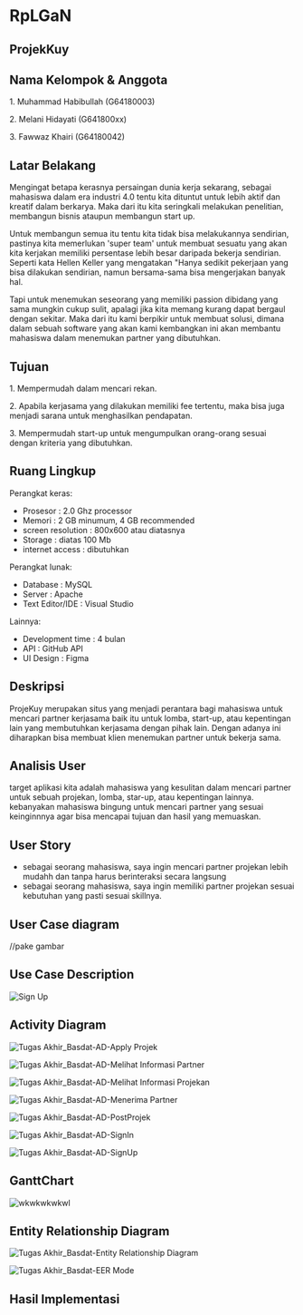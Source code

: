 # RpLGaN
## ProjekKuy

## Nama Kelompok & Anggota
<p>1. Muhammad Habibullah (G64180003)</p>
<p>2. Melani Hidayati (G641800xx)</p>
<p>3. Fawwaz Khairi (G64180042)</p>

## Latar Belakang
<p>Mengingat betapa kerasnya persaingan dunia kerja sekarang, sebagai mahasiswa dalam era
industri 4.0 tentu kita dituntut untuk lebih aktif dan kreatif dalam berkarya. Maka dari itu kita
seringkali melakukan penelitian, membangun bisnis ataupun membangun start up.</p>

<p>Untuk membangun semua itu tentu kita tidak bisa melakukannya sendirian, pastinya kita
memerlukan 'super team' untuk membuat sesuatu yang akan kita kerjakan memiliki
persentase lebih besar daripada bekerja sendirian. Seperti kata Hellen Keller yang
mengatakan "Hanya sedikit pekerjaan yang bisa dilakukan sendirian, namun bersama-sama
bisa mengerjakan banyak hal.</p>

<p>Tapi untuk menemukan seseorang yang memiliki passion dibidang yang sama mungkin
cukup sulit, apalagi jika kita memang kurang dapat bergaul dengan sekitar. Maka dari itu
kami berpikir untuk membuat solusi, dimana dalam sebuah software yang akan kami
kembangkan ini akan membantu mahasiswa dalam menemukan partner yang dibutuhkan.</p>

## Tujuan
<p>1. Mempermudah dalam mencari rekan.</p>
<p>2. Apabila kerjasama yang dilakukan memiliki fee tertentu, maka bisa juga menjadi
sarana untuk menghasilkan pendapatan.</p>
<p>3. Mempermudah start-up untuk mengumpulkan orang-orang sesuai dengan kriteria
yang dibutuhkan.</p>

## Ruang Lingkup
Perangkat keras:
  <ul>
    <li> Prosesor : 2.0 Ghz processor </li>
    <li> Memori : 2 GB minumum, 4 GB recommended </li>
    <li> screen resolution : 800x600 atau diatasnya  </li>
    <li> Storage : diatas 100 Mb </li>
    <li> internet access : dibutuhkan </li>
  </ul>
Perangkat lunak:
  <ul>
    <li> Database : MySQL </li>
    <li> Server : Apache </li>
    <li> Text Editor/IDE : Visual Studio </li>
  </ul>
Lainnya:
  <ul>
     <li> Development time : 4 bulan </li>
     <li> API : GitHub API </li>
     <li> UI Design : Figma </li>
  </ul>

## Deskripsi
<p>ProjeKuy merupakan situs yang menjadi perantara bagi mahasiswa untuk mencari
partner kerjasama baik itu untuk lomba, start-up, atau kepentingan lain yang
membutuhkan kerjasama dengan pihak lain. Dengan adanya ini diharapkan bisa membuat
klien menemukan partner untuk bekerja sama.</p>

## Analisis User
<p>target aplikasi kita adalah mahasiswa yang kesulitan dalam mencari partner untuk sebuah projekan, lomba, star-up, atau kepentingan lainnya. kebanyakan mahasiswa bingung untuk mencari partner yang sesuai keinginnnya agar bisa mencapai tujuan dan hasil yang memuaskan. </p>

## User Story
<ul>
  <li>sebagai seorang mahasiswa, saya ingin mencari partner projekan lebih mudahh dan tanpa harus berinteraksi secara langsung </li>
  <li>sebagai seorang mahasiswa, saya ingin memiliki partner projekan sesuai kebutuhan yang pasti sesuai skillnya. </li>
</ul>

## User Case diagram
//pake gambar

## Use Case Description
![Sign Up](https://user-images.githubusercontent.com/48622568/82083984-c6e11000-9714-11ea-87ce-e1cd5d70af5c.JPG)


## Activity Diagram
![Tugas Akhir_Basdat-AD-Apply Projek](https://user-images.githubusercontent.com/48622568/82134123-72c25280-981e-11ea-9dcb-b51d63dd60bc.jpg)


![Tugas Akhir_Basdat-AD-Melihat Informasi Partner](https://user-images.githubusercontent.com/48622568/82134125-748c1600-981e-11ea-9beb-241da3679296.jpg)


![Tugas Akhir_Basdat-AD-Melihat Informasi Projekan](https://user-images.githubusercontent.com/48622568/82134126-7524ac80-981e-11ea-988f-3e6b173b9ddc.jpg)


![Tugas Akhir_Basdat-AD-Menerima Partner](https://user-images.githubusercontent.com/48622568/82134127-7524ac80-981e-11ea-94d3-d93146193edb.jpg)


![Tugas Akhir_Basdat-AD-PostProjek](https://user-images.githubusercontent.com/48622568/82134128-75bd4300-981e-11ea-9640-2791cc76435a.jpg)


![Tugas Akhir_Basdat-AD-SignIn](https://user-images.githubusercontent.com/48622568/82134129-7655d980-981e-11ea-8c20-03c0c8a9c26a.jpg)


![Tugas Akhir_Basdat-AD-SignUp](https://user-images.githubusercontent.com/48622568/82134130-76ee7000-981e-11ea-81b3-6eb7859ee944.jpg)

## GanttChart
![wkwkwkwkwl](https://user-images.githubusercontent.com/48622568/82087851-1aeef300-971b-11ea-874b-78a797516310.JPG)


## Entity Relationship Diagram
![Tugas Akhir_Basdat-Entity Relationship Diagram](https://user-images.githubusercontent.com/48622568/82134107-3abb0f80-981e-11ea-92fe-780abc9b4d0a.jpg)


![Tugas Akhir_Basdat-EER Mode](https://user-images.githubusercontent.com/48622568/82134106-38f14c00-981e-11ea-884b-dec31088510a.jpg)

## Hasil Implementasi
